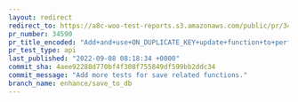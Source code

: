 ```yaml
---
layout: redirect
redirect_to: https://a8c-woo-test-reports.s3.amazonaws.com/public/pr/34590/api/index.html
pr_number: 34590
pr_title_encoded: "Add+and+use+ON_DUPLICATE_KEY+update+function+to+perform+update%2Finsert"
pr_test_type: api
last_published: "2022-09-08 08:18:34 +0000"
commit_sha: 4aee92288d770bf4f308f755849df599bb2ddc34
commit_message: "Add more tests for save related functions."
branch_name: enhance/save_to_db
---
```

